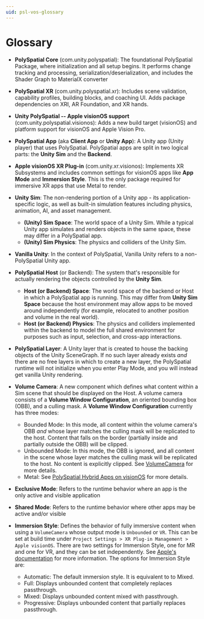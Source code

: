 ```yaml
---
uid: psl-vos-glossary
---
```

# Glossary

- **PolySpatial Core** (com.unity.polyspatial): The foundational PolySpatial Package, where initialization and all setup begins. It performs change tracking and processing, serialization/deserialization, and includes the Shader Graph to MaterialX converter

- **PolySpatial XR** (com.unity.polyspatial.xr): Includes scene validation, capability profiles, building blocks, and coaching UI. Adds package dependencies on XRI, AR Foundation, and XR hands.

- **Unity PolySpatial -- Apple visionOS support** (com.unity.polyspatial.visionos): Adds a new build target (visionOS) and platform support for visionOS and Apple Vision Pro.

- **PolySpatial App** (aka **Client App** or **Unity App**): A Unity app (Unity player) that uses PolySpatial. PolySpatial apps are split in two logical parts: the **Unity Sim** and the **Backend**.

- **Apple visionOS XR Plug-in** (com.unity.xr.visionos): Implements XR Subsystems and includes common settings for visionOS apps like **App Mode** and **Immersion Style**. This is the only package required for immersive XR apps that use Metal to render.

- **Unity Sim**: The non-rendering portion of a Unity app - its application-specific logic, as well as built-in simulation features including physics, animation, AI, and asset management.
    - **(Unity) Sim Space**: The world space of a Unity Sim. While a typical Unity app simulates and renders objects in the same space, these may differ in a PolySpatial app.
    - **(Unity) Sim Physics**: The physics and colliders of the Unity Sim.

- **Vanilla Unity**: In the context of PolySpatial, Vanilla Unity refers to a non-PolySpatial Unity app. 

- **PolySpatial Host** (or Backend): The system that's responsible for actually rendering the objects controlled by the **Unity Sim**.
    - **Host (or Backend) Space**: The world space of the backend or Host in which a PolySpatial app is running. This may differ from **Unity Sim Space** because the host environment may allow apps to be moved around independently (for example, relocated to another position and volume in the real world).
    - **Host (or Backend) Physics**: The physics and colliders implemented within the backend to model the full shared environment for purposes such as input, selection, and cross-app interactions.


- **PolySpatial Layer**: A Unity layer that is created to house the backing objects of the Unity SceneGraph. If no such layer already exists *and* there are no free layers in which to create a new layer, the PolySpatial runtime will not initialize when you enter Play Mode, and you will instead get vanilla Unity rendering.

- **Volume Camera**: A new component which defines what content within a Sim scene that should be displayed on the Host. A volume camera consists of a **Volume Window Configuration**, an oriented bounding box (OBB), and a culling mask. A **Volume Window Configuration** currently has three modes:
  - Bounded Mode: In this mode, all content within the volume camera's OBB *and* whose layer matches the culling mask will be replicated to the host. Content that falls on the border (partially inside and partially outside the OBB) will be clipped.
  - Unbounded Mode: In this mode, the OBB is ignored, and all content in the scene whose layer matches the culling mask will be replicated to the host. No content is explicitly clipped. See [VolumeCamera](VolumeCamera.md) for more details.
  - Metal: See [PolySpatial Hybrid Apps on visionOS](PolySpatialHybridApps.md) for more details.

- **Exclusive Mode**: Refers to the runtime behavior where an app is the only active and visible application

- **Shared Mode**: Refers to the runtime behavior where other apps may be active and/or visible

- **Immersion Style**: Defines the behavior of fully immersive content when using a `VolumeCamera` whose output mode is `Unbounded` or `VR`. This can be set at build time under `Project Settings > XR Plug-in Management > Apple visionOS`. There are two settings for Immersion Style, one for MR and one for VR, and they can be set independently. See [Apple's documentation](https://developer.apple.com/documentation/swiftui/immersionstyle) for more information. The options for Immersion Style are:
    - Automatic: The default immersion style. It is equivalent to to Mixed.
    - Full: Displays unbounded content that completely replaces passthrough.
    - Mixed: Displays unbounded content mixed with passthrough.
    - Progressive: Displays unbounded content that partially replaces passthrough.

